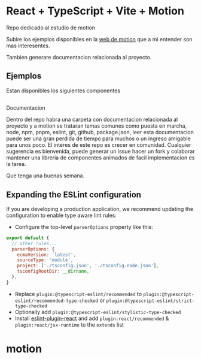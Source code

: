 # React + TypeScript + Vite + Motion

Repo dedicado al estudio de motion

Subire los ejemplos disponibles en la [web de motion](https://www.framer.com/motion/) que a mi entender son mas interesentes.

Tambien generare documentacion relacionada al proyecto.

## Ejemplos

Estan disponibles los siguientes componentes

##

Documentacion

Dentro del repo habra una carpeta con documentacion relacionada al proyecto y a motion 
se trataran temas comunes como puesta en marcha, node, npm, pnpm, eslint, git, github,
package.json, leer esta documentacion puede ser una gran perdida de tiempo para muchos
o un ingreso amigable para unos poco. El interes de este repo es crecer en comunidad.
Cualquier sugerencia es bienvenida, puede generar un issue hacer un fork y colaborar
mantener una libreria de componentes animados de facil implementacion es la tarea.

Que tenga una buenas semana.


## Expanding the ESLint configuration

If you are developing a production application, we recommend updating the configuration to enable type aware lint rules:

- Configure the top-level `parserOptions` property like this:

```js
export default {
  // other rules...
  parserOptions: {
    ecmaVersion: 'latest',
    sourceType: 'module',
    project: ['./tsconfig.json', './tsconfig.node.json'],
    tsconfigRootDir: __dirname,
  },
}
```

- Replace `plugin:@typescript-eslint/recommended` to `plugin:@typescript-eslint/recommended-type-checked` or `plugin:@typescript-eslint/strict-type-checked`
- Optionally add `plugin:@typescript-eslint/stylistic-type-checked`
- Install [eslint-plugin-react](https://github.com/jsx-eslint/eslint-plugin-react) and add `plugin:react/recommended` & `plugin:react/jsx-runtime` to the `extends` list
# motion
